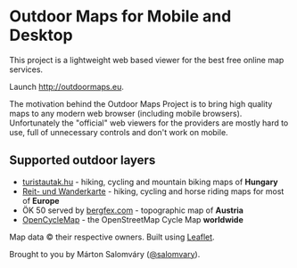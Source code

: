 # Outdoor Maps for Mobile and Desktop

This project is a lightweight web based viewer for the best free online map
services. 

Launch http://outdoormaps.eu.

The motivation behind the Outdoor Maps Project is to bring high quality maps to
any modern web browser (including mobile browsers). Unfortunately the
"official" web viewers for the providers are mostly hard to use, full of
unnecessary controls and don't work on mobile.

## Supported outdoor layers

- [turistautak.hu](http://turistautak.hu) - hiking, cycling and mountain biking
  maps of **Hungary**
- [Reit- und Wanderkarte](http://www.wanderreitkarte.de/) - hiking, cycling and
  horse riding maps for most of **Europe**
- ÖK 50 served by [bergfex.com](http://www.bergfex.com/) - topographic map of
  **Austria**
- [OpenCycleMap](http://www.opencyclemap.org/) - the OpenStreetMap Cycle Map **worldwide**

Map data © their respective owners. Built using
[Leaflet](http://leafletjs.com/).

Brought to you by Márton Salomváry ([@salomvary](http://twitter.com/salomvary)).
